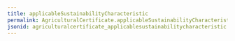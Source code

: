 ```yaml
---
title: applicableSustainabilityCharacteristic
permalink: AgriculturalCertificate.applicableSustainabilityCharacteristic.html
jsonid: agriculturalcertificate_applicablesustainabilitycharacteristic
---
```

